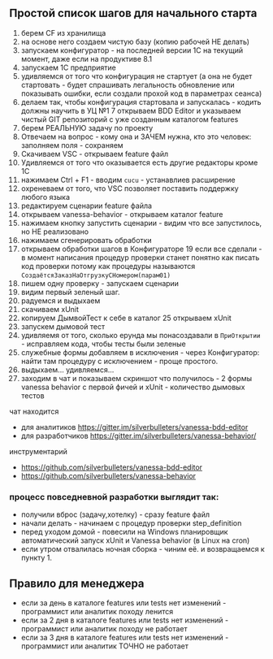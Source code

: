 ## Простой список шагов для начального старта

1. берем CF из хранилища
2. на основе него создаем чистую базу (копию рабочей НЕ делать)
3. запускаем конфигуратор - на последней версии 1С на текущий момент, даже если на продуктиве 8.1
4. запускаем 1С предприятие
5. удивляемся от того что конфигурация не стартует (а она не будет стартовать - будет спрашивать легальность обновление или показывать ошибки, если создали прохой код в параметрах сеанса)
6. делаем так, чтобы конфигурация стартовала и запускалась - кодить должны научить в УЦ №1
7 открываем BDD Editor и указываем чистый GIT репозиторий с уже созданным каталогом features
8. берем РЕАЛЬНУЮ задачу по проекту
9. Отвечаем на вопрос - кому она и ЗАЧЕМ нужна, кто это человек: заполняем поля - сохраняем
10. Скачиваем VSC - открываем feature файл
11. Удивляемся от того что оказывается есть другие редакторы кроме 1С
12. нажимаем Ctrl + F1 - вводим `cucu` - устанавлиев расширение
13. охреневаем от того, что VSC позволяет поставить поддержку любого языка
14. редактируем сценарии feature файла
15. открываем vanessa-behavior - открываем каталог feature
16. нажимаем кнопку запустить сценарии - видим что все запустилось, но НЕ реализовано
17. нажимаем сгенерировать обработки
18. открываем обработки шагов в Конфигураторе
19  если все сделали - в момент написания процедур проверки станет понятно как писать код проверки потому как процедуры называются `СоздаётсяЗаказНаОтгрузкуСНомером(парам01)`
20. пишем одну проверку - запускаем сценарии
21. видим первый зеленый шаг.
22. радуемся и выдыхаем
23. скачиваем xUnit
24. копируем ДымвойТест к себе в каталог
25 открываем xUnit
26. запускем дымовой тест
27. удивляемя от того, сколько ерунда мы понасоздавали в `ПриОткрытии` - исправляем кода, чтобы тесты были зеленые
28. служебные формы добавляем в исключения - через Конфигуратор: найти там процедуру с исключением - проще простого.
29. выдыхаем... удивляемся...
30. заходим в чат и показываем скриншот что получилось - 2 формы vanessa behavior с первой фичей и xUnit - количество дымовых тестов

чат находится 

* для аналитиков https://gitter.im/silverbulleters/vanessa-bdd-editor
* для разработчиков https://gitter.im/silverbulleters/vanessa-behavior/

инструментарий

* https://github.com/silverbulleters/vanessa-bdd-editor
* https://github.com/silverbulleters/vanessa-behavior

### процесс повседневной разработки выглядит так:

* получили вброс (задачу,хотелку) - сразу feature файл
* начали делать - начинаем с процедур проверки step_definition
* перед уходом домой - повесили на Windows планировщик автоматический запуск xUnit и Vanessa behavior (в Linux на cron)
* если утром отвалилась ночная сборка - чиним её. и возвращаемся к пункту 1.

## Правило для менеджера

* если за день в каталоге features или tests нет изменений - программист или аналитик походу ленится
* если за 2 дня в каталоге features или tests нет изменений - программист или аналитик походу не работает
* если за 3 дня в каталоге features или tests нет изменений - программист или аналитик ТОЧНО не работает
